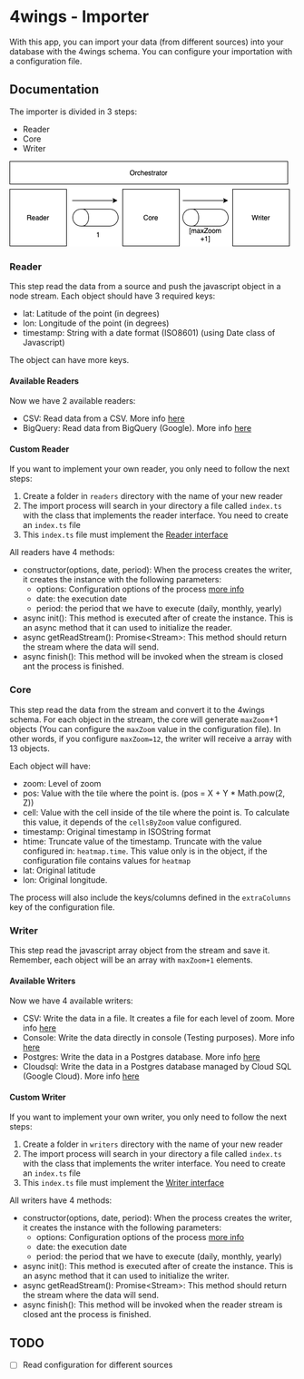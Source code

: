 # 4wings - Importer

With this app, you can import your data (from different sources) into your database with the 4wings schema. You can configure your importation with a configuration file.

## Documentation

The importer is divided in 3 steps:

- Reader
- Core
- Writer

![Schema](../../doc/img/import.png)

### Reader

This step read the data from a source and push the javascript object in a node stream. Each object should have 3 required keys:

- lat: Latitude of the point (in degrees)
- lon: Longitude of the point (in degrees)
- timestamp: String with a date format (ISO8601) (using Date class of Javascript)

The object can have more keys.

#### Available Readers

Now we have 2 available readers:

- CSV: Read data from a CSV. More info [here](./readers/csv/README.md)
- BigQuery: Read data from BigQuery (Google). More info [here](./readers/bigquery/README.md)

#### Custom Reader

If you want to implement your own reader, you only need to follow the next steps:

1. Create a folder in `readers` directory with the name of your new reader
2. The import process will search in your directory a file called `index.ts` with the class that implements the reader interface. You need to create an `index.ts` file
3. This `index.ts` file must implement the [Reader interface](./interfaces/reader.ts)

All readers have 4 methods:

- constructor(options, date, period): When the process creates the writer, it creates the instance with the following parameters:
  - options: Configuration options of the process [more info](#ConfigurationFile)
  - date: the execution date
  - period: the period that we have to execute (daily, monthly, yearly)
- async init(): This method is executed after of create the instance. This is an async method that it can used to initialize the reader.
- async getReadStream(): Promise\<Stream\>: This method should return the stream where the data will send.
- async finish(): This method will be invoked when the stream is closed ant the process is finished.

### Core

This step read the data from the stream and convert it to the 4wings schema. For each object in the stream, the core will generate `maxZoom`+1 objects (You can configure the `maxZoom` value in the configuration file). In other words, if you configure `maxZoom=12`, the writer will receive a array with 13 objects.

Each object will have:

- zoom: Level of zoom
- pos: Value with the tile where the point is. (pos = X + Y \* Math.pow(2, Z))
- cell: Value with the cell inside of the tile where the point is. To calculate this value, it depends of the `cellsByZoom` value configured.
- timestamp: Original timestamp in ISOString format
- htime: Truncate value of the timestamp. Truncate with the value configured in: `heatmap.time`. This value only is in the object, if the configuration file contains values for `heatmap`
- lat: Original latitude
- lon: Original longitude.

The process will also include the keys/columns defined in the `extraColumns` key of the configuration file.

### Writer

This step read the javascript array object from the stream and save it. Remember, each object will be an array with `maxZoom+1` elements.

#### Available Writers

Now we have 4 available writers:

- CSV: Write the data in a file. It creates a file for each level of zoom. More info [here](./writers/csv/README.md)
- Console: Write the data directly in console (Testing purposes). More info [here](./writers/console/README.md)
- Postgres: Write the data in a Postgres database. More info [here](./writers/postgres/README.md)
- Cloudsql: Write the data in a Postgres database managed by Cloud SQL (Google Cloud). More info [here](./writers/cloudsql/README.md)

#### Custom Writer

If you want to implement your own writer, you only need to follow the next steps:

1. Create a folder in `writers` directory with the name of your new reader
2. The import process will search in your directory a file called `index.ts` with the class that implements the writer interface. You need to create an `index.ts` file
3. This `index.ts` file must implement the [Writer interface](./interfaces/writer.ts)

All writers have 4 methods:

- constructor(options, date, period): When the process creates the writer, it creates the instance with the following parameters:
  - options: Configuration options of the process [more info](#ConfigurationFile)
  - date: the execution date
  - period: the period that we have to execute (daily, monthly, yearly)
- async init(): This method is executed after of create the instance. This is an async method that it can used to initialize the writer.
- async getReadStream(): Promise\<Stream\>: This method should return the stream where the data will send.
- async finish(): This method will be invoked when the reader stream is closed ant the process is finished.

## TODO

- [ ] Read configuration for different sources
